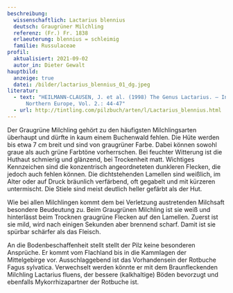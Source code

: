 ```yaml
---
beschreibung:
  wissenschaftlich: Lactarius blennius
  deutsch: Graugrüner Milchling
  referenz: (Fr.) Fr. 1838
  erlaeuterung: blennius = schleimig
  familie: Russulaceae
profil:
  aktualisiert: 2021-09-02
  autor_in: Dieter Gewalt
hauptbild:
  anzeige: true
  datei: /bilder/lactarius_blennius_01_dg.jpeg
literatur:
  - text: "HEILMANN-CLAUSEN, J. et al. (1998) The Genus Lactarius. – In: Fungi of
      Northern Europe, Vol. 2.: 44-47"
  - url: http://tintling.com/pilzbuch/arten/l/Lactarius_blennius.html
---
```

Der Graugrüne Milchling gehört zu den häufigsten Milchlingsarten überhaupt und dürfte in kaum einem Buchenwald fehlen. Die Hüte werden bis etwa 7 cm breit und sind von graugrüner Farbe. Dabei können sowohl graue als auch grüne Farbtöne vorherrschen. Bei feuchter Witterung ist die Huthaut schmierig und glänzend, bei Trockenheit matt. Wichtiges Kennzeichen sind die konzentrisch angeordneteten dunkleren Flecken, die jedoch auch fehlen können. Die dichtstehenden Lamellen sind weißlich, im Alter oder auf Druck bräunlich verfärbend, oft gegabelt und mit kürzeren untermischt. Die Stiele sind meist deutlich heller gefärbt als der Hut.

Wie bei allen Milchlingen kommt dem bei Verletzung austretenden Milchsaft besondere Beudeutung zu. Beim Graugrünen Milchling ist sie weiß und hinterlässt beim Trocknen graugrüne Flecken auf den Lamellen. Zuerst ist sie mild, wird nach einigen Sekunden aber brennend scharf. Damit ist sie spürbar schärfer als das Fleisch.

An die Bodenbeschaffenheit stellt stellt der Pilz keine besonderen Ansprüche. Er kommt vom Flachland bis in die Kammlagen der Mittelgebirge vor. Ausschlaggebend ist das Vorhandensein der Rotbuche Fagus sylvatica. Verwechselt werden könnte er mit dem Braunfleckenden Milchling Lactarius fluens, der bessere (kalkhaltige) Böden bevorzugt und ebenfalls Mykorrhizapartner der Rotbuche ist.